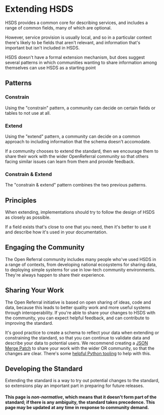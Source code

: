 Extending HSDS
==============

HSDS provides a common core for describing services, and includes a range of common fields, many of which are optional.

However, service provision is usually local, and so in a particular context there's likely to be fields that aren't relevant, and information that's important but isn't included in HSDS.

HSDS doesn't have a formal extension mechanism, but does suggest several patterns in which communities wanting to share information among themselves can use HSDS as a starting point

## Patterns

### Constrain

Using the "constrain" pattern, a community can decide on certain fields or tables to not use at all.

### Extend

Using the "extend" pattern, a community can decide on a common approach to including information that the schema doesn't accomodate.

If a community chooses to extend the standard, then we encourage them to share their work with the wider OpenReferral community so that others facing similar issues can learn from them and provide feedback.

### Constrain & Extend

The "constrain & extend" pattern combines the two previous patterns.

## Principles

When extending, implementations should try to follow the design of HSDS as closely as possible.

If a field exists that's close to one that you need, then it's better to use it and describe how it's used in your documentation.

## Engaging the Community

The Open Referral community includes many people who've used HSDS in a range of contexts, from developing national ecosystems for sharing data, to deploying simple systems for use in low-tech community environments. They're always happen to share their experience. 

## Sharing Your Work

The Open Referral initiative is based on open sharing of ideas, code and data, because this leads to better quality work and more useful systems through interoperability. If you're able to share your changes to HSDS with the community, you can expect helpful feedback, and can contribute to improving the standard. 

It's good practice to create a schema to reflect your data when extending or constraining the standard, so that you can continue to validate data and describe your data to potential users. We recommend creating a [JSON Merge Patch](https://tools.ietf.org/html/rfc7386) to share your work with the wider OR community, so that the changes are clear. There's some [helpful Python tooling](https://github.com/OpenDataServices/json-merge-patch) to help with this. 

## Developing the Standard

Extending the standard is a way to try out potential changes to the standard, so extensions play an important part in preparing for future releases. 


#### This page is *non-normative*, which means that it doesn't form part of the standard; if there is any ambiguity, the standard takes precedence. This page may be updated at any time in response to community demand.
